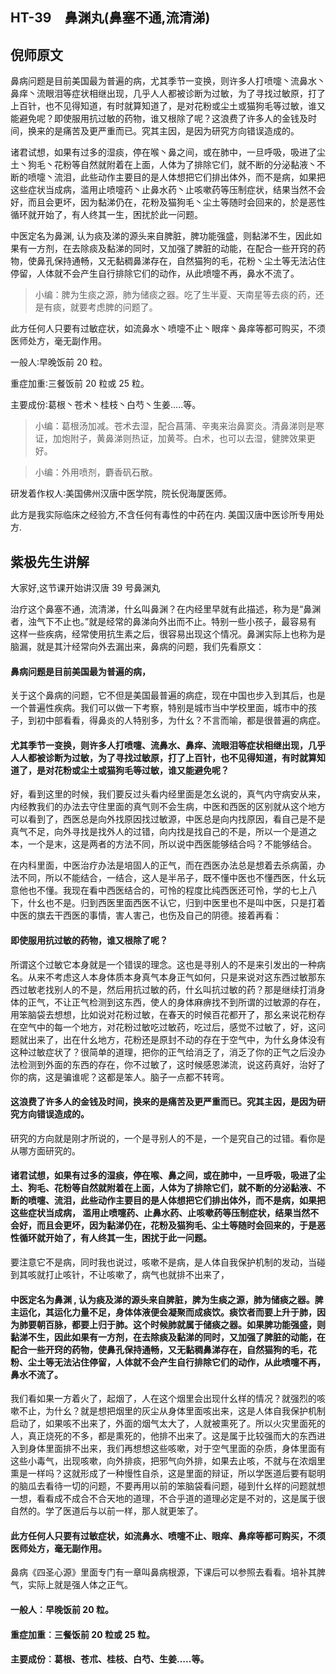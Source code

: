 ## HT-39　鼻渊丸(鼻塞不通,流清涕)

## 倪师原文

鼻病问题是目前美国最为普遍的病，尤其季节一变换，则许多人打喷嚏丶流鼻水丶鼻痒丶流眼泪等症状相继出现，几乎人人都被诊断为过敏，为了寻找过敏原，打了上百针，也不见得知道，有时就算知道了，是对花粉或尘土或猫狗毛等过敏，谁又能避免呢？即使服用抗过敏的药物，谁又根除了呢？这浪费了许多人的金钱及时间，换来的是痛苦及更严重而已。究其主因，是因为研究方向错误造成的。

诸君试想，如果有过多的湿痰，停在喉丶鼻之间，或在肺中，一旦呼吸，吸进了尘土丶狗毛丶花粉等自然就附着在上面，人体为了排除它们，就不断的分泌黏液丶不断的喷嚏丶流泪，此些动作主要目的是人体想把它们排出体外，而不是病，如果把这些症状当成病，滥用止喷嚏药丶止鼻水药丶止咳嗽药等压制症状，结果当然不会好，而且会更坏，因为黏涕仍在，花粉及猫狗毛丶尘土等随时会回来的，於是恶性循环就开始了，有人终其一生，困扰於此一问题。

中医定名为鼻渊, 认为痰及涕的源头来自脾脏，脾功能强盛，则黏涕不生，因此如果有一方剂，在去除痰及黏涕的同时，又加强了脾脏的动能，在配合一些开窍的药物，使鼻孔保持通畅，又无黏稠鼻涕存在，自然猫狗的毛，花粉丶尘土等无法沾住停留，人体就不会产生自行排除它们的动作，从此喷嚏不再，鼻水不流了。

> 小编：脾为生痰之源，肺为储痰之器。吃了生半夏、天南星等去痰的药，还是有痰，就要考虑脾的问题了。

此方任何人只要有过敏症状，如流鼻水丶喷嚏不止丶眼痒丶鼻痒等都可购买，不须医师处方，毫无副作用。

一般人∶早晚饭前 20 粒。

重症加重∶三餐饭前 20 粒或 25 粒。

主要成份∶葛根丶苍术丶桂枝丶白芍丶生姜…..等。

> 小编：葛根汤加减。苍术去湿，配合菖蒲、辛夷来治鼻窦炎。清鼻涕则是寒证，加炮附子，黄鼻涕则热证，加黄芩。白术，也可以去湿，健脾效果更好。

> 小编：外用喷剂，麝香矾石散。

研发着作权人∶美国佛州汉唐中医学院，院长倪海厦医师。

此方是我实际临床之经验方,不含任何有毒性的中药在内. 美国汉唐中医诊所专用处方.

## 紫极先生讲解

大家好,这节课开始讲汉唐 39 号鼻渊丸

治疗这个鼻塞不通，流清涕，什幺叫鼻渊？在内经里早就有此描述，称为是“鼻渊者，浊气下不止也。”就是经常的鼻涕向外出而不止。特别一些小孩子，最容易有 这样一些疾病，经常使用抗生素之后，很容易出现这个情况。鼻渊实际上也称为是脑漏，就是其汁经常向外去漏出来，鼻病的问题，我们先看原文：

#### 鼻病问题是目前美国最为普遍的病，

关于这个鼻病的问题，它不但是美国最普遍的病症，现在中国也步入到其后，也是一个普遍性疾病。我们可以做一下考察，特别是城市当中学校里面，城市中的孩子，到初中部看看，得鼻炎的人特别多，为什幺？不言而喻，都是很普遍的病症。

#### 尤其季节一变换，则许多人打喷嚏、流鼻水、鼻痒、流眼泪等症状相继出现，几乎人人都被诊断为过敏，为了寻找过敏原，打了上百针，也不见得知道，有时就算知道了，是对花粉或尘土或猫狗毛等过敏，谁又能避免呢？

好，看到这里的时候，我们要反过头看内经里面是怎幺说的，真气内守病安从来，内经教我们的办法去守住里面的真气则不会生病，中医和西医的区别就从这个地方可以看到了，西医总是向外找原因找过敏源，中医总是向内找原因，看自己是不是真气不足，向外寻找是找外人的过错，向内找是找自己的不是，所以一个是道之本，一个是末，这是两者的方法不同，所以说中西医能够结合吗？不能够结合。

在内科里面，中医治疗办法是培固人的正气，而在西医办法总是想着去杀病菌，办法不同，所以不能结合，一结合，这人是半吊子，既不懂中医也不懂西医，什幺玩意他也不懂。我现在看中西医结合的，可怜的程度比纯西医还可怜，学的七上八下，什幺也不是。归到西医里面西医不认它，归到中医里也不是叫中医，只是打着中医的旗去干西医的事情，害人害己，也伤及自己的阴德。接着再看：

#### 即使服用抗过敏的药物，谁又根除了呢？

所谓这个过敏它本身就是一个错误的理念。这也是寻别人的不是来引发出的一种病名。从来不考虑这人本身体质本身真气本身正气如何，只是来说对这东西过敏那东西过敏老找别人的不是，然后用抗过敏的药，什幺叫抗过敏的药？那是继续打消身体的正气，不让正气检测到这东西，使人的身体麻痹找不到所谓的过敏源的存在，用笨脑袋去想想，比如说对花粉过敏，在春天的时候百花都开了，那幺来说花粉存在空气中的每一个地方，对花粉过敏吃过敏药，吃过后，感觉不过敏了，好，这问题就出来了，出在什幺地方，花粉还是原封不动的存在于空气中，为什幺身体没有这种过敏症状了？很简单的道理，把你的正气给消乏了，消乏了你的正气之后没办法检测到外面的东西的存在，你不过敏了，这时候感恩涕流，说这药真好，治好了你的病，这是骗谁呢？这都是笨人。脑子一点都不转弯。

#### 这浪费了许多人的金钱及时间，换来的是痛苦及更严重而已。究其主因，是因为研究方向错误造成的。

研究的方向就是刚才所说的，一个是寻别人的不是，一个是究自己的过错。看你是从哪方面研究的。

#### 诸君试想，如果有过多的湿痰，停在喉、鼻之间，或在肺中，一旦呼吸，吸进了尘土、狗毛、花粉等自然就附着在上面，人体为了排除它们，就不断的分泌黏液、不断的喷嚏、流泪，此些动作主要目的是人体想把它们排出体外，而不是病，如果把这些症状当成病， 滥用止喷嚏药、止鼻水药、止咳嗽药等压制症状，结果当然不会好，而且会更坏，因为黏涕仍在，花粉及猫狗毛、尘土等随时会回来的，于是恶性循环就开始了，有人终其一生，困扰于此一问题。

要注意它不是病，同时我也说过，咳嗽不是病，是人体自我保护机制的发动，当碰到其咳就打止咳针，不让咳嗽了，病气也就排不出来了，

#### 中医定名为鼻渊 , 认为痰及涕的源头来自脾脏，脾为生痰之源，肺为储痰之器。脾主运化，其运化力量不足，身体体液便会凝聚而成痰饮。痰饮者而要上升于肺，因为肺要朝百脉，都要上归于肺。这个时候肺就属于储痰之器。如果脾功能强盛，则黏涕不生，因此如果有一方剂，在去除痰及黏涕的同时，又加强了脾脏的动能，在配合一些开窍的药物，使鼻孔保持通畅，又无黏稠鼻涕存在，自然猫狗的毛，花粉、尘土等无法沾住停留，人体就不会产生自行排除它们的动作，从此喷嚏不再，鼻水不流了。

我们看如果一方着火了，起烟了，人在这个烟里会出现什幺样的情况？就强烈的咳嗽不止，为什幺？就是想把烟里的灰尘从身体里面咳出来，这是人体自我保护机制启动了，如果咳不出来了，外面的烟气太大了，人就被熏死了。所以火灾里面死的人，真正烧死的不多，都是熏死的，他排不出来了。这是属于比较强而大的东西进入到身体里面排不出来，我们再想想这些咳嗽，对于空气里面的杂质，身体里面有这些小毒气，出现咳嗽，向外排痰，把邪气向外排，如果去止咳，不就与在浓烟里熏是一样吗？这就形成了一种慢性自杀，这是里面的辩证，所以学医道后要有聪明的脑瓜去看待一切的问题，不要再用以前的笨脑袋看问题，碰到什幺样的问题就想一想，看看成不成合不合天地的道理，不合乎道的道理必定是不对的，这是属于很自然的。学了医道后与以前一样，那人就更笨了。

#### 此方任何人只要有过敏症状，如流鼻水、喷嚏不止、眼痒、鼻痒等都可购买，不须医师处方，毫无副作用。

鼻病《四圣心源》里面专门有一章叫鼻病根源，下课后可以参照去看看。培补其脾气，实际上就是强人体之正气。

#### 一般人︰早晚饭前 20 粒。

#### 重症加重︰三餐饭前 20 粒或 25 粒。

#### 主要成份︰葛根、苍朮、桂枝、白芍、生姜…..等。